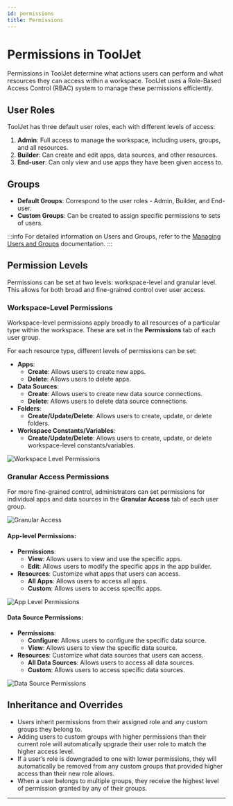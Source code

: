 ```yaml
---
id: permissions
title: Permissions
---
```


# Permissions in ToolJet

Permissions in ToolJet determine what actions users can perform and what resources they can access within a workspace. ToolJet uses a Role-Based Access Control (RBAC) system to manage these permissions efficiently.

## User Roles

ToolJet has three default user roles, each with different levels of access:

1. **Admin**: Full access to manage the workspace, including users, groups, and all resources.
2. **Builder**: Can create and edit apps, data sources, and other resources.
3. **End-user**: Can only view and use apps they have been given access to.

## Groups

- **Default Groups**: Correspond to the user roles - Admin, Builder, and End-user.
- **Custom Groups**: Can be created to assign specific permissions to sets of users.

:::info
For detailed information on Users and Groups, refer to the [Managing Users and Groups](/docs/tutorial/manage-users-groups) documentation.
:::

## Permission Levels

Permissions can be set at two levels: workspace-level and granular level. This allows for both broad and fine-grained control over user access.

### Workspace-Level Permissions

Workspace-level permissions apply broadly to all resources of a particular type within the workspace. These are set in the **Permissions** tab of each user group.

For each resource type, different levels of permissions can be set:

- **Apps**: 
    - **Create**: Allows users to create new apps.
    - **Delete**: Allows users to delete apps.
- **Data Sources**: 
    - **Create**: Allows users to create new data source connections.
    - **Delete**: Allows users to delete data source connections.
- **Folders**:
    - **Create/Update/Delete**: Allows users to create, update, or delete folders.
- **Workspace Constants/Variables**:
    - **Create/Update/Delete**: Allows users to create, update, or delete workspace-level constants/variables.


<div style={{textAlign: 'center', paddingBottom:'24px'}}>
<img className="screenshot-full" src="/img/tutorial/manage-users-groups/workspace-level-permissions.png" alt="Workspace Level Permissions" />
</div>

### Granular Access Permissions

For more fine-grained control, administrators can set permissions for individual apps and data sources in the **Granular Access** tab of each user group.

<div style={{textAlign: 'center', paddingBottom:'24px'}}>
<img className="screenshot-full" src="/img/tutorial/manage-users-groups/granular-access.png" alt="Granular Access" />
</div>

#### App-level Permissions:
- **Permissions**: 
  - **View**: Allows users to view and use the specific apps.
  - **Edit**: Allows users to modify the specific apps in the app builder.
- **Resources**: Customize what apps that users can access.
  - **All Apps**: Allows users to access all apps.
  - **Custom**: Allows users to access specific apps.

<div style={{textAlign: 'center', paddingBottom:'24px'}}>
<img className="screenshot-full" src="/img/tutorial/manage-users-groups/app-level-permissions.png" alt="App Level Permissions" />
</div>

#### Data Source Permissions:
- **Permissions**: 
  - **Configure**: Allows users to configure the specific data source.
  - **View**: Allows users to view the specific data source.
- **Resources**: Customize what data sources that users can access.
  - **All Data Sources**: Allows users to access all data sources.
  - **Custom**: Allows users to access specific data sources.

<div style={{textAlign: 'center', paddingBottom:'24px'}}>
<img className="screenshot-full" src="/img/tutorial/manage-users-groups/data-source-permissions.png" alt="Data Source Permissions" />
</div>

## Inheritance and Overrides

- Users inherit permissions from their assigned role and any custom groups they belong to.
- Adding users to custom groups with higher permissions than their current role will automatically upgrade their user role to match the higher access level.  
- If a user’s role is downgraded to one with lower permissions, they will automatically be removed from any custom groups that provided higher access than their new role allows.  
- When a user belongs to multiple groups, they receive the highest level of permission granted by any of their groups.

---